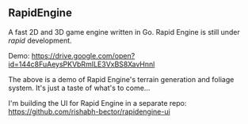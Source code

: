 ## RapidEngine

A fast 2D and 3D game engine written in Go. Rapid Engine is still under _rapid_ development. 

Demo: https://drive.google.com/open?id=144c8FuAeysPKVbRmILE3VxBS8XavHnnl

The above is a demo of Rapid Engine's terrain generation and foliage system. It's just a taste of what's to come...

I'm building the UI for Rapid Engine in a separate repo: https://github.com/rishabh-bector/rapidengine-ui
